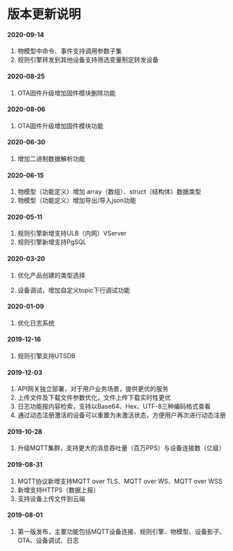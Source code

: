 # 版本更新说明

#### 2020-09-14

1. 物模型中命令、事件支持调用参数子集
2. 规则引擎转发到其他设备支持筛选变量制定转发设备

#### 2020-08-25

1. OTA固件升级增加固件模块删除功能

#### 2020-08-06

1. OTA固件升级增加固件模块功能

#### 2020-06-30

1. 增加二进制数据解析功能

#### 2020-06-15

1. 物模型（功能定义）增加 array（数组）、struct（结构体）数据类型
2. 物模型（功能定义）增加导出/导入json功能

#### 2020-05-11

1. 规则引擎新增支持ULB（内网）VServer
2. 规则引擎新增支持PgSQL

#### 2020-03-20

1. 优化产品创建的类型选择

2. 设备调试，增加自定义topic下行调试功能

#### 2020-01-09

1. 优化日志系统

#### 2019-12-16

1. 规则引擎支持UTSDB

#### 2019-12-03

1. API网关独立部署，对于用户业务场景，提供更优的服务
2. 上传文件及下载文件参数优化，文件上传下载实时性更优
3. 日志功能按内容检索，支持以Base64、Hex、UTF-8三种编码格式查看
4. 通过动态注册激活的设备可以重置为未激活状态，方便用户再次进行动态注册

#### 2019-10-28

1. 升级MQTT集群，支持更大的消息吞吐量（百万PPS）与设备连接数（亿级）


#### 2019-08-31

1. MQTT协议新增支持MQTT over TLS、MQTT over WS、MQTT over WSS 
2. 新增支持HTTPS（数据上报）
3. 支持设备上传文件到云端

#### 2019-08-01

1. 第一版发布，主要功能包括MQTT设备连接、规则引擎、物模型、设备影子、OTA、设备调试、日志